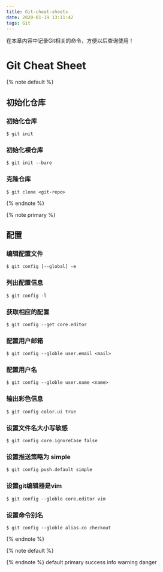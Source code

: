 ```yaml
---
title: Git-cheat-sheets
date: 2020-01-19 13:11:42
tags: Git
---
```


在本章内容中记录Git相关的命令，方便以后查询使用！

<!--more-->
# Git Cheat Sheet

{% note default %}
## 初始化仓库
### 初始化仓库

```
$ git init
```

### 初始化裸仓库

```
$ git init --bare
```

### 克隆仓库

```
$ git clone <git-repo>
```

{% endnote %}

{% note primary %}
## 配置
### 编辑配置文件

```
$ git config [--global] -e
```

### 列出配置信息

```
$ git config -l
```

### 获取相应的配置

```
$ git config --get core.editor
```

### 配置用户邮箱

```
$ git config --globle user.email <mail>
```

### 配置用户名

```
$ git config --globle user.name <name>
```

### 输出彩色信息

```
$ git config color.ui true
```

### 设置文件名大小写敏感

```
$ git config core.ignoreCase false 
```

### 设置推送策略为 simple

```
$ git config push.default simple
```

### 设置git编辑器是vim

```
$ git config --globle core.editor vim
```

### 设置命令别名

```
$ git config --globle alias.co checkout
```
{% endnote %}





{% note default %}

{% endnote %}
default
primary
success
info
warning
danger